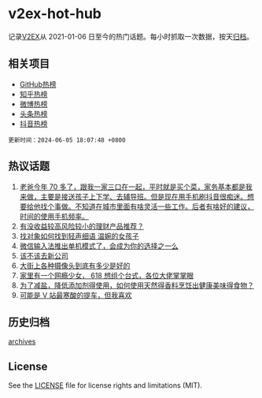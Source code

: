 # v2ex-hot-hub

 记录[V2EX](https://www.v2ex.com/)从 2021-01-06 日至今的热门话题。每小时抓取一次数据，按天[归档](archives)。
 
 ## 相关项目

- [GitHub热榜](https://github.com/snaildev/github-hot-hub)
- [知乎热榜](https://github.com/snaildev/zhihu-hot-hub)
- [微博热榜](https://github.com/snaildev/weibo-hot-hub)
- [头条热榜](https://github.com/snaildev/toutiao-hot-hub)
- [抖音热榜](https://github.com/snaildev/douyin-hot-hub)


 `更新时间：2024-06-05 18:07:48 +0800`

## 热议话题

1. [老爸今年 70 多了，跟我一家三口在一起，平时就是买个菜，家务基本都是我来做，主要是接送孩子上下学、去辅导班。但是现在用手机刷抖音很痴迷。想要给他找个事做。不知道在城市里面有啥灵活一些工作。后者有啥好的建议，时间的使用手机频率。](https://www.v2ex.com/t/1047005)
1. [有没收益较高风险较小的理财产品推荐？](https://www.v2ex.com/t/1046873)
1. [找对象如何找到轻声细语 温婉的女孩子](https://www.v2ex.com/t/1046830)
1. [微信输入法推出单机模式了，会成为你的选择之一么](https://www.v2ex.com/t/1046952)
1. [该不该去新公司](https://www.v2ex.com/t/1046884)
1. [大街上各种摄像头到底有多少是好的](https://www.v2ex.com/t/1046876)
1. [家里有一个网瘾少女， 618 想组个台式，各位大佬掌掌眼](https://www.v2ex.com/t/1046886)
1. [为了减盐，降低添加剂得使用，如何使用天然得香料烹饪出健康美味得食物？](https://www.v2ex.com/t/1046898)
1. [可能是 V 站最寒酸的提车，但我喜欢](https://www.v2ex.com/t/1046989)

## 历史归档

[archives](archives)

## License

See the [LICENSE](LICENSE) file for license rights and limitations (MIT).

